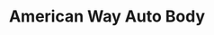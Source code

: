 ---
title: "American Way Auto Body"
url: /spokane-valley/american-way-auto-body/
shop: car repair
---
